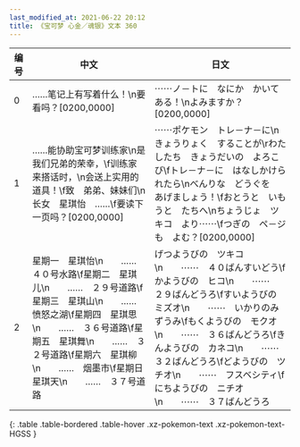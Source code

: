 ```yaml
---
last_modified_at: 2021-06-22 20:12
title: 《宝可梦 心金／魂银》文本 360
---
```

| 编号 | 中文 | 日文 |
| ---- | ---- | ---- |
| 0 | ……笔记上有写着什么！\n要看吗？[0200,0000] | ⋯⋯ノ－トに　なにか　かいてある！\nよみますか？[0200,0000] |
| 1 | ……能协助宝可梦训练家\n是我们兄弟的荣幸，\f训练家来搭话时，\n会送上实用的道具！\f致　弟弟、妹妹们\n长女　星琪怡　……\f要读下一页吗？[0200,0000] | ⋯⋯ポケモン　トレ－ナ－に\nきょうりょく　することが\rわたしたち　きょうだいの　よろこび\fトレ－ナ－に　はなしかけられたら\nべんりな　どうぐを　あげましょう！\fおとうと　いもうと　たちへ\nちょうじょ　ツキコ　より⋯⋯\fつぎの　ペ－ジも　よむ？[0200,0000] |
| 2 | 星期一　星琪怡\n　　……　４０号水路\f星期二　星琪儿\n　　……　２９号道路\f星期三　星琪山\n　　……　愤怒之湖\f星期四　星琪思\n　　……　３６号道路\f星期五　星琪舞\n　　……　３２号道路\f星期六　星琪柳\n　　……　烟墨市\f星期日　星琪天\n　　……　３７号道路 | げつようびの　ツキコ\n　　⋯⋯　４０ばんすいどう\fかようびの　ヒコ\n　　⋯⋯　２９ばんどうろ\fすいようびの　ミズオ\n　　⋯⋯　いかりのみずうみ\fもくようびの　モクオ\n　　⋯⋯　３６ばんどうろ\fきんようびの　カネコ\n　　⋯⋯　３２ばんどうろ\fどようびの　ツチオ\n　　⋯⋯　フスベシティ\fにちようびの　ニチオ\n　　⋯⋯　３７ばんどうろ |
{: .table .table-bordered .table-hover .xz-pokemon-text .xz-pokemon-text-HGSS }